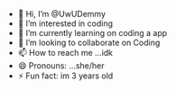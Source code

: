 - 👋 Hi, I’m @UwUDemmy
- 👀 I’m interested in coding
- 🌱 I’m currently learning on coding a app
- 💞️ I’m looking to collaborate on Coding
- 📫 How to reach me ...idk
- 😄 Pronouns: ...she/her
- ⚡ Fun fact: im 3 years old

<!---
UwUDemmy/UwUDemmy is a ✨ special ✨ repository because its `README.md` (this file) appears on your GitHub profile.
You can click the Preview link to take a look at your changes.
--->
